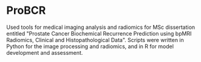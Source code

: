 # ProBCR
Used tools for medical imaging analysis and radiomics for MSc dissertation entitled "Prostate Cancer Biochemical Recurrence Prediction using bpMRI Radiomics, Clinical and Histopathological Data".
Scripts were written in Python for the image processing and radiomics, and in R for model development and assessment.
